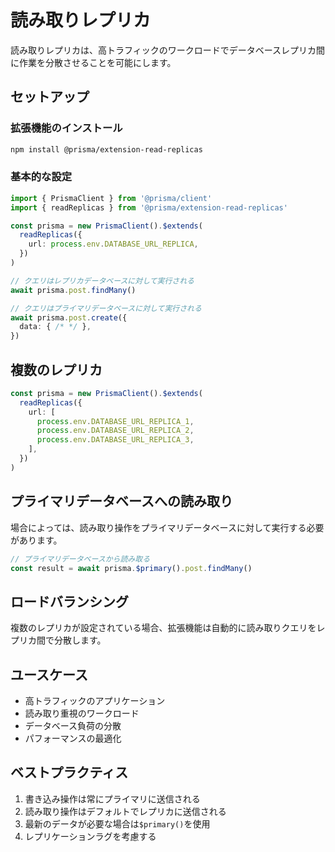 # 読み取りレプリカ

読み取りレプリカは、高トラフィックのワークロードでデータベースレプリカ間に作業を分散させることを可能にします。

## セットアップ

### 拡張機能のインストール

```bash
npm install @prisma/extension-read-replicas
```

### 基本的な設定

```typescript
import { PrismaClient } from '@prisma/client'
import { readReplicas } from '@prisma/extension-read-replicas'

const prisma = new PrismaClient().$extends(
  readReplicas({
    url: process.env.DATABASE_URL_REPLICA,
  })
)

// クエリはレプリカデータベースに対して実行される
await prisma.post.findMany()

// クエリはプライマリデータベースに対して実行される
await prisma.post.create({
  data: { /* */ },
})
```

## 複数のレプリカ

```typescript
const prisma = new PrismaClient().$extends(
  readReplicas({
    url: [
      process.env.DATABASE_URL_REPLICA_1,
      process.env.DATABASE_URL_REPLICA_2,
      process.env.DATABASE_URL_REPLICA_3,
    ],
  })
)
```

## プライマリデータベースへの読み取り

場合によっては、読み取り操作をプライマリデータベースに対して実行する必要があります。

```typescript
// プライマリデータベースから読み取る
const result = await prisma.$primary().post.findMany()
```

## ロードバランシング

複数のレプリカが設定されている場合、拡張機能は自動的に読み取りクエリをレプリカ間で分散します。

## ユースケース

- 高トラフィックのアプリケーション
- 読み取り重視のワークロード
- データベース負荷の分散
- パフォーマンスの最適化

## ベストプラクティス

1. 書き込み操作は常にプライマリに送信される
2. 読み取り操作はデフォルトでレプリカに送信される
3. 最新のデータが必要な場合は`$primary()`を使用
4. レプリケーションラグを考慮する
